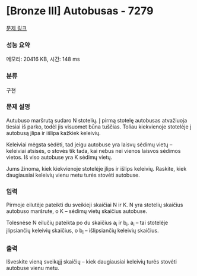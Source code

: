 # [Bronze III] Autobusas - 7279 

[문제 링크](https://www.acmicpc.net/problem/7279) 

### 성능 요약

메모리: 20416 KB, 시간: 148 ms

### 분류

구현

### 문제 설명

<p>Autubuso maršrutą sudaro N stotelių. Į pirmą stotelę autobusas atvažiuoja tiesiai iš parko, todėl jis visuomet būna tuščias. Toliau kiekvienoje stotelėje į autobusą įlipa ir išlipa kažkiek keleivių.</p>

<p>Keleiviai mėgsta sėdėti, tad jeigu autobuse yra laisvų sėdimų vietų – keleiviai atsisės, o stovės tik tada, kai nebus nei vienos laisvos sėdimos vietos. Iš viso autobuse yra K sėdimų vietų.</p>

<p>Jums žinoma, kiek kiekvienoje stotelėje įlips ir išlips keleivių. Raskite, kiek daugiausiai keleivių vienu metu turės stovėti autobuse.</p>

### 입력 

 <p>Pirmoje eilutėje pateikti du sveikieji skaičiai N ir K. N yra stotelių skaičius autobuso maršrute, o K – sėdimų vietų skaičius autobuse.</p>

<p>Tolesnėse N eilučių pateikta po du skaičius a<sub>i</sub> ir b<sub>i</sub>. a<sub>i</sub> – tai stotelėje įlipsiančių keleivių skaičius, o b<sub>i</sub> – išlipsiančių keleivių skaičius.</p>

### 출력 

 <p>Išveskite vieną sveikąjį skaičių – kiek daugiausiai keleivių turės stovėti autobuse vienu metu.</p>

